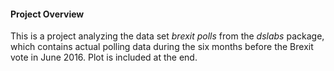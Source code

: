 #### **Project Overview**

This is a project analyzing the data set _brexit polls_ from the _dslabs_ package, which contains actual polling data during the six months before the Brexit vote in June 2016. Plot is included at the end.
